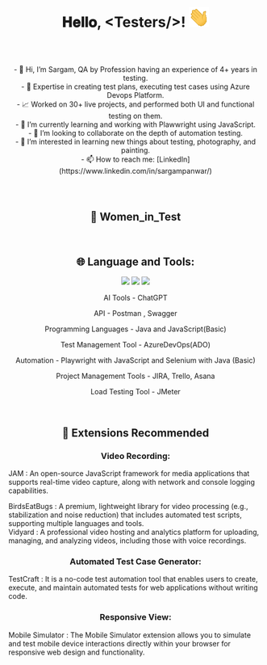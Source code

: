 <h1 align="center">
  𝐇𝐞𝐥𝐥𝐨, &lt;Testers/&gt;!
  <img src="Hi.gif" width="40px" />
</h1>

<br/>
<br/>
<p align="center">
- 👋 Hi, I’m Sargam, QA by Profession having an experience of 4+ years in testing. <br/>
- 💼 Expertise in creating test plans, executing test cases using Azure Devops Platform.  <br/>
- 📈 Worked on 30+ live projects, and performed both UI and functional testing on them.  <br/>
- 🌱 I’m currently learning and working with Plawwright using JavaScript.  <br/>
- 👯 I’m looking to collaborate on the depth of automation testing.  <br/>
- 👀 I’m interested in learning new things about testing, photography, and painting.  <br/>
- 📫 How to reach me:
     [LinkedIn](https://www.linkedin.com/in/sargampanwar/)
</p>
<br/>

# <h2 align="center">&#x1F469; Women_in_Test </h2>


<br/> 
<h2 align="center">
  🌐 Language and Tools:
</h2>
<p align="center">
<img src="https://img.shields.io/badge/Playwright-E34F26?style=for-the-badge&logo=Playwright&logoColor=white"/>
<img src="https://img.shields.io/badge/Postman-FF6C37?style=for-the-badge&logo=Postman&logoColor=white"/>
<img src="https://img.shields.io/badge/Java-ED8B00?style=for-the-badge&logo=java&logoColor=white"/>
<br/>
</p>
<p align="center"> AI Tools - ChatGPT
<p align="center"> API - Postman , Swagger
<p align="center"> Programming Languages - Java and JavaScript(Basic)
<p align="center">Test Management Tool - AzureDevOps(ADO)
<p align="center">Automation - Playwright with JavaScript and Selenium with Java (Basic)
<p align="center">Project Management Tools - JIRA, Trello, Asana
<p align="center">Load Testing Tool - JMeter
 </p>
</div>

<br/>

<h2 align="center">&#x1F516; Extensions Recommended </h2>
<h3 align="center" > Video Recording: </h3>
 JAM : An open-source JavaScript framework for media applications that supports real-time video capture, along with network and console logging capabilities. </br>

 
 BirdsEatBugs : A premium, lightweight library for video processing (e.g., stabilization and noise reduction) that includes automated test scripts, supporting multiple languages and tools. </br>
 Vidyard : A professional video hosting and analytics platform for uploading, managing, and analyzing videos, including those with voice recordings.

 <h3 align="center">Automated Test Case Generator:</h3>
 TestCraft : It is a no-code test automation tool that enables users to create, execute, and maintain automated tests for web applications without writing code.

 <h3 align="center">Responsive View:</h3>
 Mobile Simulator : The Mobile Simulator extension allows you to simulate and test mobile device interactions directly within your browser for responsive web design and functionality.
 

<!---
Sargamp16/Sargamp16 is a ✨ special ✨ repository because its `README.md` (this file) appears on your GitHub profile.
You can click the Preview link to take a look at your changes.
--->
